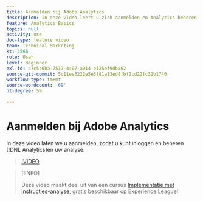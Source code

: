 ```yaml
---
title: Aanmelden bij Adobe Analytics
description: In deze video leert u zich aanmelden en Analytics beheren en begint u met de analyse.
feature: Analytics Basics
topics: null
activity: use
doc-type: feature video
team: Technical Marketing
kt: 3566
role: User
level: Beginner
exl-id: a7c5c6ba-7517-4407-a914-e125ef9db862
source-git-commit: 5c11ee3222e5e3f81a13ed8fbf2cd22fc32b1740
workflow-type: tm+mt
source-wordcount: '69'
ht-degree: 5%

---
```


# Aanmelden bij Adobe Analytics

In deze video laten we u aanmelden, zodat u kunt inloggen en beheren [!DNL Analytics]en uw analyse.

>[!VIDEO](https://video.tv.adobe.com/v/28771/?quality=12)

>[!INFO]
>
> Deze video maakt deel uit van een cursus [Implementatie met instructies-analyse](https://experienceleague.adobe.com/?recommended=Analytics-D-1-2019.1), gratis beschikbaar op Experience League!